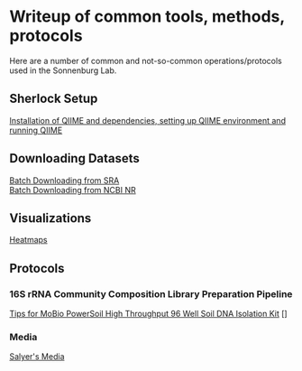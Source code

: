 # Writeup of common tools, methods, protocols

Here are a number of common and not-so-common operations/protocols used in the Sonnenburg Lab.

## Sherlock Setup
[Installation of QIIME and dependencies, setting up QIIME environment and running QIIME](Sherlock_Cluster_QIIME_Setup.md)

## Downloading Datasets
[Batch Downloading from SRA](Retrieve_Raw_Data_From_SRA.md)  
[Batch Downloading from NCBI NR](Retrieve_Raw_Data_From_NR.md)

## Visualizations
[Heatmaps](Visualizations/Heatmap/)

## Protocols

### 16S rRNA Community Composition Library Preparation Pipeline
[Tips for MoBio PowerSoil High Throughput 96 Well Soil DNA Isolation Kit](16S_Library_Prep_Pipeline/Tips_On_DNA_Isolation_with_PowerSoil_HTP.md)
[]

### Media
[Salyer's Media](Media/Salyers_Media.md)
